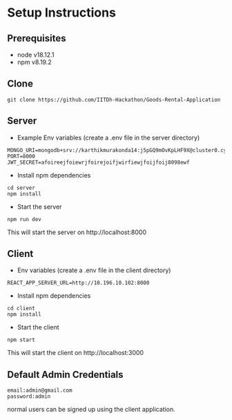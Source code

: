 # Setup Instructions

## Prerequisites
- node v18.12.1
- npm v8.19.2

## Clone
```
git clone https://github.com/IITDh-Hackathon/Goods-Rental-Application
```

## Server
- Example Env variables (create a .env file in the server directory)
```
MONGO_URI=mongodb+srv://karthikmurakonda14:j5pGQ9mOvKpLHF9X@cluster0.cyr9pcq.mongodb.net/
PORT=8000
JWT_SECRET=afoireejfoiewrjfoirejoifjwirfiewjfoijfoij8098ewf
```
- Install npm dependencies
```
cd server
npm install
```
- Start the server
```
npm run dev
```
This will start the server on http://localhost:8000

## Client
- Env variables (create a .env file in the client directory)
```
REACT_APP_SERVER_URL=http://10.196.10.102:8000
```
- Install npm dependencies
```
cd client
npm install
```

- Start the client
```
npm start
```
This will start the client on http://localhost:3000

## Default Admin Credentials
```
email:admin@gmail.com
password:admin
```
normal users can be signed up using the client application.